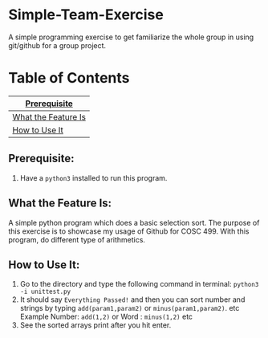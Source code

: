 # Simple-Team-Exercise
A simple programming exercise to get familiarize the whole group in using git/github for a group project. 

# Table of Contents 
| [Prerequisite](#prerequisite)|
|---------------------|
| [What the Feature Is](#what-the-feature-is)|
| [How to Use It](#how-to-use-it)|

## Prerequisite:
1. Have a `python3` installed to run this program.

## What the Feature Is:
A simple python program which does a basic selection sort. The purpose of this exercise is to showcase my usage of Github for COSC 499. With this program, do different type of arithmetics.

## How to Use It:
1. Go to the directory and type the following command in terminal: `python3 -i unittest.py`
2. It should say `Everything Passed!` and then you can sort number and strings by typing `add(param1,param2)` or `minus(param1,param2)`. etc
Example Number: `add(1,2)` or Word : `minus(1,2)` etc
4. See the sorted arrays print after you hit enter.